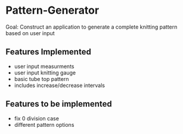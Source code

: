 # Pattern-Generator
Goal: Construct an application to generate a complete knitting pattern based on user input

## Features Implemented
- user input measurments
- user input knitting gauge
- basic tube top pattern
- includes increase/decrease intervals

## Features to be implemented
- fix 0 division case
- different pattern options
